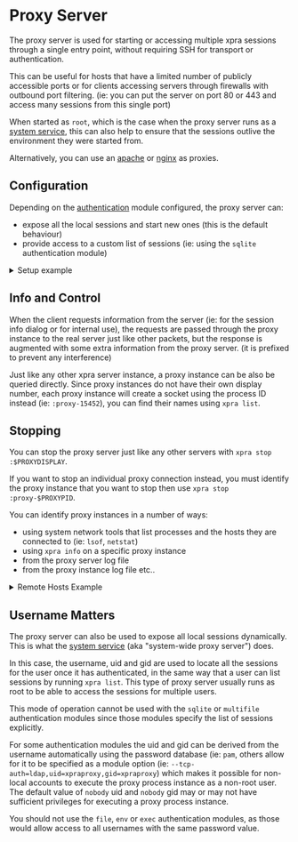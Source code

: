 # Proxy Server

The proxy server is used for starting or accessing multiple xpra sessions through a single entry point, without requiring SSH for transport or authentication.

This can be useful for hosts that have a limited number of publicly accessible ports or for clients accessing servers through firewalls with outbound port filtering. (ie: you can put the server on port 80 or 443 and access many sessions from this single port)

When started as `root`, which is the case when the proxy server runs as a [system service](Service.md), this can also help to ensure that the sessions outlive the environment they were started from.

Alternatively, you can use an [apache](Apache-Proxy.md) or [nginx](Nginx-Proxy.md) as proxies.


## Configuration
Depending on the [authentication](Authentication.md) module configured, the proxy server can:
* expose all the local sessions and start new ones (this is the default behaviour)
* provide access to a custom list of sessions (ie: using the `sqlite` authentication module)


<details>
  <summary>Setup example</summary>

*Beware*: to simplify these instructions, we use the `allow` authentication module, which does *no* checking whatsoever!

start a session on display `:100` with an `xterm`, this session is not exposed via TCP as there is no `bind-tcp` option:
```shell
xpra seamless :100 --start=xterm
```
start a proxy server available on tcp port 14501:
```shell
xpra proxy :20 --tcp-auth=allow --bind-tcp=0.0.0.0:14501
```
if only one session exists for this user, you can connect via the proxy with:
```shell
xpra attach tcp://foo:bar@PROXYHOST:14501/
```

If there is more than one existing session accessible for this user account, the client also needs to specify which display it wishes to connect to using the extended attach syntax: `tcp/USERNAME:PASSWORD@SERVER:PORT/DISPLAY`:
```shell
xpra attach tcp://foo:bar@PROXYHOST:14501/100
```

Notes:
* this example uses TCP, but the proxy works equally well with all other transports (`SSL`, etc)
* the username "foo" and password "bar" can be replaced with anything since the `allow` authentication module does not check the credentials
* if you run this command as root, all the user sessions will be exposed!
* if you run it a normal user, only this user's session will be exposed
* when running the proxy server as root, once authenticated, the proxy server spawns a new process and no longer runs as root
* the display number chosen for the proxy server is only used for identifying the proxy server and interacting with it using the regular tools (`xpra info`, etc)
* to use ports lower than 1024 either use `--min-port` and run as root or see [allow non-root process to bind to port 80 and 443](https://superuser.com/questions/710253/)
</details>

## Info and Control
When the client requests information from the server (ie: for the session info dialog or for internal use), the requests are passed through the proxy instance to the real server just like other packets, but the response is augmented with some extra information from the proxy server. (it is prefixed to prevent any interference)

Just like any other xpra server instance, a proxy instance can be also be queried directly. Since proxy instances do not have their own display number, each proxy instance will create a socket using the process ID instead (ie: `:proxy-15452`), you can find their names using `xpra list`.


## Stopping
You can stop the proxy server just like any other servers with `xpra stop :$PROXYDISPLAY`.

If you want to stop an individual proxy connection instead, you must identify the proxy instance that you want to stop then use `xpra stop :proxy-$PROXYPID`.

You can identify proxy instances in a number of ways:
* using system network tools that list processes and the hosts they are connected to (ie: `lsof`, `netstat`)
* using `xpra info` on a specific proxy instance
* from the proxy server log file
* from the proxy instance log file
etc..

<details>
  <summary>Remote Hosts Example</summary>

This example uses a `sqlite` database to expose two remote server instances accessible from the proxy server via `TCP`.

Start the two sessions we wish to access via the `PROXYHOST` (we call this `TARGETHOST` - for testing, this can be the same host as `PROXYHOST`). On `TARGETHOST`:
```shell
xpra seamless :200 --bind-tcp=0.0.0.0:10100 --start=xterm
xpra seamless :201 --bind-tcp=0.0.0.0:10101 --start=xterm
```
Start a proxy server on port 14501 using the "`sqlite`" authentication module (we will call this server `PROXYHOST`):
```shell
xpra proxy :100 --bind-tcp=0.0.0.0:14501,auth=sqlite,filename=./xpra-auth.sdb --socket-dir=/tmp
```
and add user entries (ie: `foo` with password `bar`), pointing to the `TARGETHOST` sessions (ie: `192.168.1.200` is the `TARGETHOST`'s IP in this example):
```shell
SQLITE_AUTH_PY=/usr/lib64/python3.9/site-packages/xpra/auth/sqlite.py
python $SQLITE_AUTH_PY ./xpra-auth.sdb create
python $SQLITE_AUTH_PY ./xpra-auth.sdb add foo bar nobody nobody tcp://192.168.1.200:10100/
python $SQLITE_AUTH_PY ./xpra-auth.sdb add moo cow nobody nobody tcp://192.168.1.200:10101/ "" "compression=0"
```
connect the client through the proxy server to the first session:
```shell
xpra attach tcp://foo:bar@$PROXYHOST:14501/
```
or for the second session:
```shell
xpra attach tcp://moo:cow@$PROXYHOST:14501/
```

To hide the password from the command line history and process list, you can use a password file:
```shell
echo -n "bar" > ./password.txt
xpra attach --password-file=./password.txt tcp://foo@$PROXYHOST:14501/
```

What happens:
* the client connects to the proxy server
* the proxy server asks the client to authenticate and sends it a challenge
* the client responds to the challenge
* the proxy server verifies the challenge (and disconnects the user if needed)
* the proxy server identifies the session desired (ie: the one on `TARGETHOST`)
* the proxy server creates a new connection to the real server (`TARGETHOST`), applying any options specified (ie: "`compression=0`" will disable compression between the proxy and server)
* the proxy server spawns a new process
* the new proxy process changes its uid and gid to 'nobody' / 'nobody' (if the proxy server runs as root only, otherwise unchanged)
* the packets should now flow through between the client and the real server

Further notes:
* for authentication between the proxy and the real server, just specify the username and password in the connection string
* you can omit the uid and gid and the special user / group "nobody" will be used (Posix servers only)
* this example uses `socket-dir=/tmp` to ensure that the proxy instances can create their sockets, no matter what user they run as (nobody) - this is not always necessary (ie: not usually needed when running as non-root)
* you can specify the uid and gid using their names (ie: uid="joe", gid="users", Posix servers only) or numerical values (ie: 1000)
* you can specify more than one remote session string for each username and password pair using CSV format - but the client will then have to specify which one it wants on the connection URL
</details>

## Username Matters
The proxy server can also be used to expose all local sessions dynamically.\
This is what the [system service](Service.md) (aka "system-wide proxy server") does.

In this case, the username, uid and gid are used to locate all the sessions for the user once it has authenticated, in the same way that a user can list sessions by running `xpra list`.
This type of proxy server usually runs as root to be able to access the sessions for multiple users.

This mode of operation cannot be used with the `sqlite` or `multifile` authentication modules since those modules specify the list of sessions explicitly.

For some authentication modules the uid and gid can be derived from the username automatically using the password database (ie: `pam`, others allow for it to be specified as a module option (ie: `--tcp-auth=ldap,uid=xpraproxy,gid=xpraproxy`) which makes it possible for non-local accounts to execute the proxy process instance as a non-root user.
The default value of `nobody` uid and `nobody` gid may or may not have sufficient privileges for executing a proxy process instance.

You should not use the `file`, `env` or `exec` authentication modules, as those would allow access to all usernames with the same password value.
